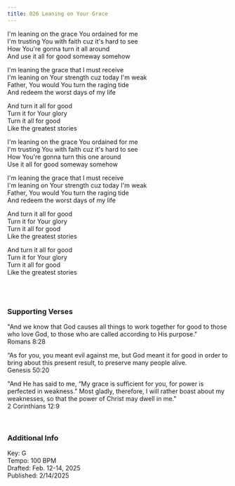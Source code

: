 ```yaml
---
title: 026 Leaning on Your Grace
---
```


I'm leaning on the grace You ordained for me \
I'm trusting You with faith cuz it's hard to see \
How You're gonna turn it all around \
And use it all for good someway somehow 

I'm leaning the grace that I must receive \
I'm leaning on Your strength cuz today I'm weak \
Father, You would You turn the raging tide \
And redeem the worst days of my life 

And turn it all for good \
Turn it for Your glory \
Turn it all for good \
Like the greatest stories

I'm leaning on the grace You ordained for me \
I'm trusting You with faith cuz it's hard to see \
How You're gonna turn this one around \
Use it all for good someway somehow 

I'm leaning the grace that I must receive \
I'm leaning on Your strength cuz today I'm weak \
Father, You would You turn the raging tide \
And redeem the worst days of my life 

And turn it all for good \
Turn it for Your glory \
Turn it all for good \
Like the greatest stories

And turn it all for good \
Turn it for Your glory \
Turn it all for good \
Like the greatest stories


<br /> 

### Supporting Verses ###

"And we know that God causes all things to work together for good to those who love God, to those who are called according to His purpose." \
Romans 8:28

“As for you, you meant evil against me, but God meant it for good in order to bring about this present result, to preserve many people alive. \
Genesis 50:20

"And He has said to me, “My grace is sufficient for you, for power is perfected in weakness.” Most gladly, therefore, I will rather boast about my weaknesses, so that the power of Christ may dwell in me." \
2 Corinthians 12:9

<br />

### Additional Info

Key: G \
Tempo: 100 BPM \
Drafted: Feb. 12-14, 2025 \
Published: 2/14/2025
